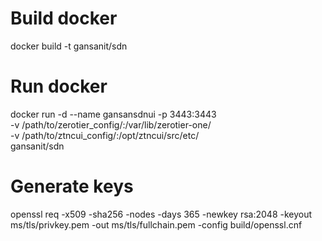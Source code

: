 # Build docker
docker build -t gansanit/sdn

# Run docker
docker run -d --name gansansdnui -p 3443:3443 \
    -v /path/to/zerotier_config/:/var/lib/zerotier-one/ \
    -v /path/to/ztncui_config/:/opt/ztncui/src/etc/  \
    gansanit/sdn

# Generate keys
openssl req -x509 -sha256 -nodes -days 365 -newkey rsa:2048 -keyout ms/tls/privkey.pem -out ms/tls/fullchain.pem -config build/openssl.cnf
